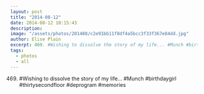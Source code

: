 ```yaml
---
layout: post
title: "2014-08-12"
date: 2014-08-12 10:15:43
description: 
image: "/assets/photos/201408/c2e91bb11f8df4a5bcc3f33f367e84dd.jpg"
author: Elise Plain
excerpt: 469. #Wishing to dissolve the story of my life... #Munch #birthdaygirl #thirtysecondfloor #deprogram #memories
tags: 
  - photos
  - all
---
```


469. #Wishing to dissolve the story of my life... #Munch #birthdaygirl #thirtysecondfloor #deprogram #memories
<p></p>
